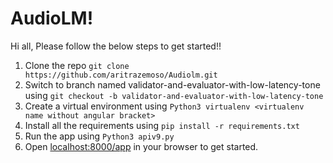 # AudioLM!

Hi all, 
Please follow the below steps to get started!!

 1. Clone the repo `git clone https://github.com/aritrazemoso/Audiolm.git`
 2. Switch to branch named validator-and-evaluator-with-low-latency-tone using `git checkout -b validator-and-evaluator-with-low-latency-tone`
 3. Create a virtual environment using `Python3 virtualenv <virtualenv name without angular bracket>`
 4. Install all the requirements using  `pip install -r requirements.txt`
 5. Run the app using `Python3 apiv9.py`
 6. Open [localhost:8000/app](http://localhost:8000/app) in your browser to get started. 
